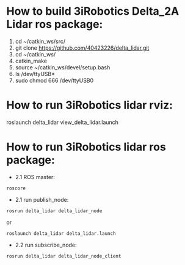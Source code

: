 # How to build 3iRobotics Delta_2A Lidar ros package:
1) cd ~/catkin_ws/src/
2) git clone https://github.com/40423226/delta_lidar.git
3) cd ~/catkin_ws/
4) catkin_make
5) source ~/catkin_ws/devel/setup.bash
5) ls /dev/ttyUSB*
3) sudo chmod 666 /dev/ttyUSB0

# How to run 3iRobotics lidar rviz:
roslaunch  delta_lidar view_delta_lidar.launch

# How to run 3iRobotics lidar ros package:
* 2.1 ROS master:
```
roscore
```
* 2.1 run publish_node:
```
rosrun delta_lidar delta_lidar_node
```
or
```
roslaunch delta_lidar delta_lidar.launch
```
* 2.2 run subscribe_node:
```
rosrun delta_lidar delta_lidar_node_client
```